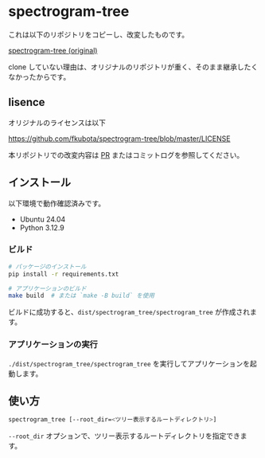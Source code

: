 # spectrogram-tree

これは以下のリポジトリをコピーし、改変したものです。

[spectrogram-tree (original)](https://github.com/fkubota/spectrogram-tree)

clone していない理由は、オリジナルのリポジトリが重く、そのまま継承したくなかったからです。

## lisence

オリジナルのライセンスは以下

https://github.com/fkubota/spectrogram-tree/blob/master/LICENSE

本リポジトリでの改変内容は [PR](https://github.com/tamuraup/spectrogram-tree/pulls?q=is%3Aclosed+is%3Amerged+) またはコミットログを参照してください。

## インストール

以下環境で動作確認済みです。

- Ubuntu 24.04
- Python 3.12.9

### ビルド

```bash
# パッケージのインストール
pip install -r requirements.txt

# アプリケーションのビルド
make build  # または `make -B build` を使用
```

ビルドに成功すると、`dist/spectrogram_tree/spectrogram_tree` が作成されます。

### アプリケーションの実行

`./dist/spectrogram_tree/spectrogram_tree` を実行してアプリケーションを起動します。

## 使い方

```bash
spectrogram_tree [--root_dir=<ツリー表示するルートディレクトリ>]
```

`--root_dir` オプションで、ツリー表示するルートディレクトリを指定できます。
